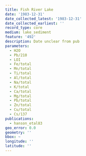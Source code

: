 ```yaml
---
title: Fish River Lake
date: '1983-12-31'
date_collected_latest: '1983-12-31'
date_collected_earliest: ''
record_type: core
medium: lake_sediment
feature: '492'
description: Date unclear from pub
parameters:
  - H2O
  - Pb/210
  - LOI
  - Fe/total
  - Mn/total
  - Ti/total
  - Al/total
  - Na/total
  - K/total
  - Ca/total
  - Mg/total
  - Pb/total
  - Zn/total
  - Cu/total
  - Cs/137
publications:
  - hanson_etal83
geo_error: 0.0
geometry: ''
bbox: ~
longitude: ''
latitude: ''
---
```

